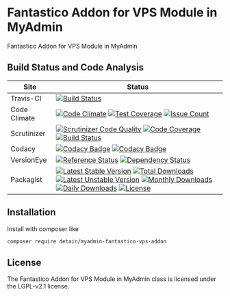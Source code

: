 # Fantastico Addon for VPS Module in MyAdmin

Fantastico Addon for VPS Module in MyAdmin

## Build Status and Code Analysis

Site          | Status
--------------|---------------------------
Travis-CI     | [![Build Status](https://travis-ci.org/detain/myadmin-fantastico-vps-addon.svg?branch=master)](https://travis-ci.org/detain/myadmin-fantastico-vps-addon)
Code Climate  | [![Code Climate](https://codeclimate.com/github/detain/myadmin-fantastico-vps-addon/badges/gpa.svg)](https://codeclimate.com/github/detain/myadmin-fantastico-vps-addon) [![Test Coverage](https://codeclimate.com/github/detain/myadmin-fantastico-vps-addon/badges/coverage.svg)](https://codeclimate.com/github/detain/myadmin-fantastico-vps-addon/coverage) [![Issue Count](https://codeclimate.com/github/detain/myadmin-fantastico-vps-addon/badges/issue_count.svg)](https://codeclimate.com/github/detain/myadmin-fantastico-vps-addon)
Scrutinizer   | [![Scrutinizer Code Quality](https://scrutinizer-ci.com/g/myadmin-plugins/myadmin-fantastico-vps-addon/badges/quality-score.png?b=master)](https://scrutinizer-ci.com/g/myadmin-plugins/myadmin-fantastico-vps-addon/?branch=master) [![Code Coverage](https://scrutinizer-ci.com/g/myadmin-plugins/myadmin-fantastico-vps-addon/badges/coverage.png?b=master)](https://scrutinizer-ci.com/g/myadmin-plugins/myadmin-fantastico-vps-addon/?branch=master) [![Build Status](https://scrutinizer-ci.com/g/myadmin-plugins/myadmin-fantastico-vps-addon/badges/build.png?b=master)](https://scrutinizer-ci.com/g/myadmin-plugins/myadmin-fantastico-vps-addon/build-status/master)
Codacy        | [![Codacy Badge](https://api.codacy.com/project/badge/Grade/226251fc068f4fd5b4b4ef9a40011d06)](https://www.codacy.com/app/detain/myadmin-fantastico-vps-addon) [![Codacy Badge](https://api.codacy.com/project/badge/Coverage/25fa74eb74c947bf969602fcfe87e349)](https://www.codacy.com/app/detain/myadmin-fantastico-vps-addon?utm_source=github.com&utm_medium=referral&utm_content=detain/myadmin-fantastico-vps-addon&utm_campaign=Badge_Coverage)
VersionEye    | [![Reference Status](https://www.versioneye.com/php/detain:myadmin-fantastico-vps-addon/reference_badge.svg?style=flat)](https://www.versioneye.com/php/detain:myadmin-fantastico-vps-addon/references) [![Dependency Status](https://www.versioneye.com/user/projects/592f7318bafc5500414dfd2a/badge.svg?style=flat-square)](https://www.versioneye.com/user/projects/592f7318bafc5500414dfd2a)
Packagist     | [![Latest Stable Version](https://poser.pugx.org/detain/myadmin-fantastico-vps-addon/version)](https://packagist.org/packages/detain/myadmin-fantastico-vps-addon) [![Total Downloads](https://poser.pugx.org/detain/myadmin-fantastico-vps-addon/downloads)](https://packagist.org/packages/detain/myadmin-fantastico-vps-addon) [![Latest Unstable Version](https://poser.pugx.org/detain/myadmin-fantastico-vps-addon/v/unstable)](//packagist.org/packages/detain/myadmin-fantastico-vps-addon) [![Monthly Downloads](https://poser.pugx.org/detain/myadmin-fantastico-vps-addon/d/monthly)](https://packagist.org/packages/detain/myadmin-fantastico-vps-addon) [![Daily Downloads](https://poser.pugx.org/detain/myadmin-fantastico-vps-addon/d/daily)](https://packagist.org/packages/detain/myadmin-fantastico-vps-addon) [![License](https://poser.pugx.org/detain/myadmin-fantastico-vps-addon/license)](https://packagist.org/packages/detain/myadmin-fantastico-vps-addon)


## Installation

Install with composer like

```sh
composer require detain/myadmin-fantastico-vps-addon
```

## License

The Fantastico Addon for VPS Module in MyAdmin class is licensed under the LGPL-v2.1 license.

